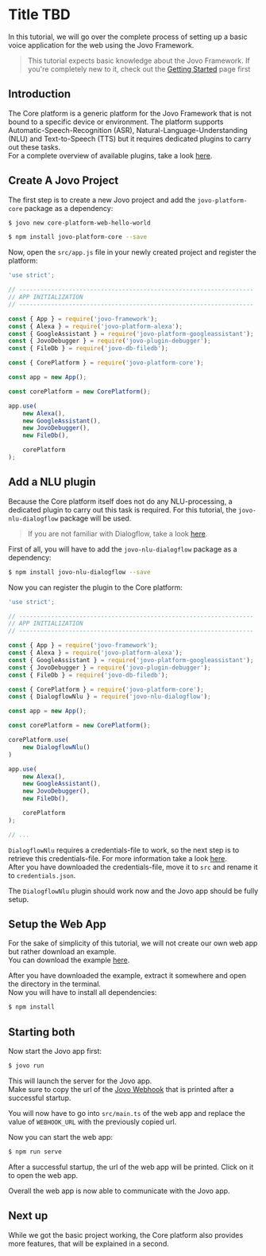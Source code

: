 # Title TBD

In this tutorial, we will go over the complete process of setting up a basic voice application for the web using the Jovo Framework.

> This tutorial expects basic knowledge about the Jovo Framework. If you're completely new to it, check out the [Getting Started](https://www.jovo.tech/docs/quickstart) page first

## Introduction
The Core platform is a generic platform for the Jovo Framework that is not bound to a specific device or environment.
The platform supports Automatic-Speech-Recognition (ASR), Natural-Language-Understanding (NLU) and Text-to-Speech (TTS) but it requires dedicated plugins to carry out these tasks. \
For a complete overview of available plugins, take a look [here]().


## Create A Jovo Project
The first step is to create a new Jovo project and add the `jovo-platform-core` package as a dependency:
```sh
$ jovo new core-platform-web-hello-world

$ npm install jovo-platform-core --save
```

Now, open the `src/app.js` file in your newly created project and register the platform:
```javascript
'use strict';

// ------------------------------------------------------------------
// APP INITIALIZATION
// ------------------------------------------------------------------

const { App } = require('jovo-framework');
const { Alexa } = require('jovo-platform-alexa');
const { GoogleAssistant } = require('jovo-platform-googleassistant');
const { JovoDebugger } = require('jovo-plugin-debugger');
const { FileDb } = require('jovo-db-filedb');

const { CorePlatform } = require('jovo-platform-core');

const app = new App();

const corePlatform = new CorePlatform();

app.use(
    new Alexa(),
    new GoogleAssistant(),
    new JovoDebugger(),
    new FileDb(),

    corePlatform
);
```

## Add a NLU plugin
Because the Core platform itself does not do any NLU-processing, a dedicated plugin to carry out this task is required. 
For this tutorial, the `jovo-nlu-dialogflow` package will be used. 

> If you are not familiar with Dialogflow, take a look [here]().

First of all, you will have to add the `jovo-nlu-dialogflow` package as a dependency:
```sh
$ npm install jovo-nlu-dialogflow --save
```

Now you can register the plugin to the Core platform:
```javascript
'use strict';

// ------------------------------------------------------------------
// APP INITIALIZATION
// ------------------------------------------------------------------

const { App } = require('jovo-framework');
const { Alexa } = require('jovo-platform-alexa');
const { GoogleAssistant } = require('jovo-platform-googleassistant');
const { JovoDebugger } = require('jovo-plugin-debugger');
const { FileDb } = require('jovo-db-filedb');

const { CorePlatform } = require('jovo-platform-core');
const { DialogflowNlu } = require('jovo-nlu-dialogflow');

const app = new App();

const corePlatform = new CorePlatform();

corePlatform.use(
    new DialogflowNlu()
)

app.use(
    new Alexa(),
    new GoogleAssistant(),
    new JovoDebugger(),
    new FileDb(),

    corePlatform
);

// ...
```

`DialogflowNlu` requires a credentials-file to work, so the next step is to retrieve this credentials-file. For more information take a look [here](). \
After you have downloaded the credentials-file, move it to `src` and rename it to `credentials.json`. 

The `DialogflowNlu` plugin should work now and the Jovo app should be fully setup.

## Setup the Web App
For the sake of simplicity of this tutorial, we will not create our own web app but rather download an example. \
You can download the example [here]().

After you have downloaded the example, extract it somewhere and open the directory in the terminal. \
Now you will have to install all dependencies:
```sh
$ npm install
```

## Starting both 
Now start the Jovo app first:
```sh
$ jovo run
```

This will launch the server for the Jovo app. \
Make sure to copy the url of the [Jovo Webhook]() that is printed after a successful startup.

You will now have to go into `src/main.ts` of the web app and replace the value of `WEBHOOK_URL` with the previously copied url.

Now you can start the web app:
```sh
$ npm run serve
```

After a successful startup, the url of the web app will be printed. Click on it to open the web app.

Overall the web app is now able to communicate with the Jovo app.

## Next up
While we got the basic project working, the Core platform also provides more features, that will be explained in a second. 

